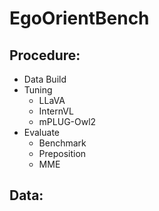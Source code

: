 # EgoOrientBench

## Procedure:

- Data Build
- Tuning
    - LLaVA
    - InternVL
    - mPLUG-Owl2
- Evaluate
    - Benchmark
    - Preposition
    - MME

## Data:
